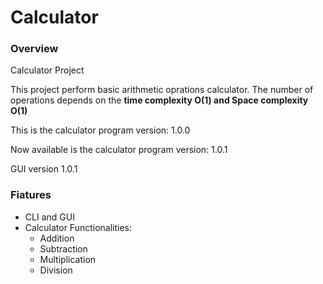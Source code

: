 # Calculator

### Overview
Calculator Project
<p>
This project perform basic arithmetic oprations calculator. The number of operations depends on the <b>time complexity O(1) and Space complexity O(1) </b>
</p>
This is the calculator program version: 1.0.0

Now available is the calculator program version: 1.0.1

GUI version 1.0.1

### Fiatures
 - CLI and GUI
 - Calculator Functionalities:
   -  Addition
   -  Subtraction
   -  Multiplication
   -  Division
